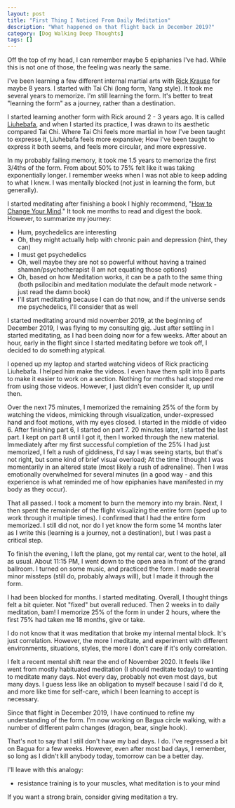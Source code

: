 ```yaml
---
layout: post
title: "First Thing I Noticed From Daily Meditation"
description: "What happened on that flight back in December 2019?"
category: [Dog Walking Deep Thoughts]
tags: []
---
```


Off the top of my head, I can remember maybe 5 epiphanies I've had. While this is not one of those,
the feeling was nearly the same.

I've been learning a few different internal martial arts with [Rick Krause](http://taichiokc.com/) for maybe 8 years.
I started with Tai Chi (long form, Yang style). It took me several years to memorize. I'm still learning the form.
It's better to treat "learning the form" as a journey, rather than a destination.

I started learning another form with Rick around 2 - 3 years ago. It is called 
[Liuhebafa](https://en.wikipedia.org/wiki/Liuhebafa), and when I started its practice, I was drawn to its
aesthetic compared Tai Chi. Where Tai Chi feels more martial in how I've been taught to expresse it, Liuhebafa feels 
more expansive; How I've been taught to express it both seems, and feels more circular, and more expressive.

In my probably failing memory, it took me 1.5 years to memorize the first 3/4ths of the form. From about
50% to 75% felt like it was taking exponentially longer. I remember weeks when I was not able to
keep adding to what I knew. I was mentally blocked (not just in learning the form, but generally).

I started meditating after finishing a book I highly recommend, "[How to Change Your Mind](https://www.amazon.com/Change-Your-Mind-Consciousness-Transcendence/dp/1594204225)."
It took me months to read and digest the book. However, to summarize my journey:
* Hum, psychedelics are interesting
* Oh, they might actually help with chronic pain and depression (hint, they can)
* I must get psychedelics
* Oh, well maybe they are not so powerful without having a trained shaman/psychotherapist (I am not equating those options)
* Oh, based on how Meditation works, it can be a path to the same thing (both psilocibin and meditation modulate the default mode network - just read the damn book)
* I'll start meditating because I can do that now, and if the universe sends me psychedelics, I'll consider that as well

I started meditating around mid november 2019, at the beginning of December 2019, I was flying to my consulting gig.
Just after settling in I started meditating, as I had been doing now for a few weeks. After about an hour, early in 
the flight since I started meditating before we took off, I decided to do something atypical.

I opened up my laptop and started watching videos of Rick practicing Liuhebafa. I helped him make the videos. 
I even have them split into 8 parts to make it easier to work on a section. Nothing for months
had stopped me from using those videos. However, I just didn't even consider it, up until then.

Over the next 75 minutes, I memorized the remaining 25% of the form by watching the videos, mimicking 
through visualization, under-expressed hand and foot motions, with my eyes closed. I started in the middle of video 6.
After finishing part 6, I started on part 7. 20 minutes later, I started the last part. I kept on part 8 until I got it,
then I worked through the new material. Immediately after my first successful completion of the
25% I had just memorized, I felt a rush of giddiness, I'd say I was seeing starts, but that's not right, but some kind 
of brief visual overload; At the time I thought I was momentarily in an altered state (most likely a rush of 
adrenaline). Then I was emotionally overwhelmed for several minutes (in a good way - and this experience is
what reminded me of how epiphanies have manifested in my body as they occur).

That all passed. I took a moment to burn the memory into my brain. Next, I then spent the remainder of the flight 
visualizing the entire form (sped up to work through it multiple times). I confirmed that I had the entire form 
memorized. I still did not, nor do I yet know the form some 14 months later as I write this (learning is a journey,
not a destination), but I was past a critical step.

To finish the evening, I left the plane, got my rental car, went to the hotel, all as usual. 
About 11:15 PM, I went down to the open area in front of the grand ballroom. I turned on some music,
and practiced the form. I made several minor missteps (still do, probably always will), but I made it
through the form.

I had been blocked for months. I started meditating. Overall, I thought things felt a bit quieter. 
Not "fixed" but overall reduced. Then 2 weeks in to daily meditation, bam! I memorize 25% of the form in under 
2 hours, where the first 75% had taken me 18 months, give or take.

I do not know that it was meditation that broke my internal mental block. It's just correlation. However, the more I 
meditate, and experiment with different environments, situations, styles, the more I don't care if it's only
correlation. 

I felt a recent mental shift near the end of November 2020. It feels like I went from mostly habituated meditation 
(I should meditate today) to wanting to meditate many days. Not every day, probably not even most days, but many days.
I guess less like an obligation to myself because I said I'd do it, and more like time for self-care, which I
been learning to accept is necessary.

Since that flight in December 2019, I have continued to refine my understanding of the form. I'm now working on 
Bagua circle walking, with a number of different palm changes (dragon, bear, single hook).

That's not to say that I still don't have my bad days. I do. I've regressed a bit on Bagua for a few weeks. However,
even after most bad days, I remember, so long as I didn't kill anybody today, tomorrow can be a better day.

I'll leave with this analogy:
* resistance training is to your muscles, what meditation is to your mind

If you want a strong brain, consider giving meditation a try.
